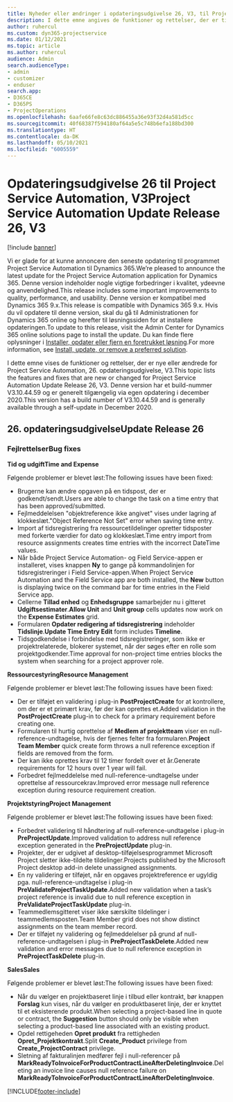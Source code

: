 ```yaml
---
title: Nyheder eller ændringer i opdateringsudgivelse 26, V3, til Project Service Automation
description: I dette emne angives de funktioner og rettelser, der er tilgængelige til Project Service Automation, opdateringsudgivelse 26, V3.
author: ruhercul
ms.custom: dyn365-projectservice
ms.date: 01/12/2021
ms.topic: article
ms.author: ruhercul
audience: Admin
search.audienceType:
- admin
- customizer
- enduser
search.app:
- D365CE
- D365PS
- ProjectOperations
ms.openlocfilehash: 6aafe66fe8c63dc886455a36e93f32d4a581d5cc
ms.sourcegitcommit: 40f68387f594180af64a5e5c748b6efa188bd300
ms.translationtype: HT
ms.contentlocale: da-DK
ms.lasthandoff: 05/10/2021
ms.locfileid: "6005559"
---
```

# <a name="project-service-automation-update-release-26-v3"></a><span data-ttu-id="86dce-103">Opdateringsudgivelse 26 til Project Service Automation, V3</span><span class="sxs-lookup"><span data-stu-id="86dce-103">Project Service Automation Update Release 26, V3</span></span>

[!include [banner](../includes/psa-now-project-operations.md)]

<span data-ttu-id="86dce-104">Vi er glade for at kunne annoncere den seneste opdatering til programmet Project Service Automation til Dynamics 365.</span><span class="sxs-lookup"><span data-stu-id="86dce-104">We’re pleased to announce the latest update for the Project Service Automation application for Dynamics 365.</span></span> <span data-ttu-id="86dce-105">Denne version indeholder nogle vigtige forbedringer i kvalitet, ydeevne og anvendelighed.</span><span class="sxs-lookup"><span data-stu-id="86dce-105">This release includes some important improvements to quality, performance, and usability.</span></span> <span data-ttu-id="86dce-106">Denne version er kompatibel med Dynamics 365 9.x.</span><span class="sxs-lookup"><span data-stu-id="86dce-106">This release is compatible with Dynamics 365 9.x.</span></span> <span data-ttu-id="86dce-107">Hvis du vil opdatere til denne version, skal du gå til Administrationen for Dynamics 365 online og herefter til løsningssiden for at installere opdateringen.</span><span class="sxs-lookup"><span data-stu-id="86dce-107">To update to this release, visit the Admin Center for Dynamics 365 online solutions page to install the update.</span></span> <span data-ttu-id="86dce-108">Du kan finde flere oplysninger i [Installer, opdater eller fjern en foretrukket løsning](/power-platform/admin/install-remove-preferred-solution).</span><span class="sxs-lookup"><span data-stu-id="86dce-108">For more information, see [Install, update, or remove a preferred solution](/power-platform/admin/install-remove-preferred-solution).</span></span>

<span data-ttu-id="86dce-109">I dette emne vises de funktioner og rettelser, der er nye eller ændrede for Project Service Automation, 26. opdateringsudgivelse, V3.</span><span class="sxs-lookup"><span data-stu-id="86dce-109">This topic lists the features and fixes that are new or changed for Project Service Automation Update Release 26, V3.</span></span> <span data-ttu-id="86dce-110">Denne version har et build-nummer V3.10.44.59 og er generelt tilgængelig via egen opdatering i december 2020.</span><span class="sxs-lookup"><span data-stu-id="86dce-110">This version has a build number of V3.10.44.59 and is generally available through a self-update in December 2020.</span></span>

## <a name="update-release-26"></a><span data-ttu-id="86dce-111">26. opdateringsudgivelse</span><span class="sxs-lookup"><span data-stu-id="86dce-111">Update Release 26</span></span>

### <a name="bug-fixes"></a><span data-ttu-id="86dce-112">Fejlrettelser</span><span class="sxs-lookup"><span data-stu-id="86dce-112">Bug fixes</span></span>

<span data-ttu-id="86dce-113">**Tid og udgift**</span><span class="sxs-lookup"><span data-stu-id="86dce-113">**Time and Expense**</span></span>

<span data-ttu-id="86dce-114">Følgende problemer er blevet løst:</span><span class="sxs-lookup"><span data-stu-id="86dce-114">The following issues have been fixed:</span></span>

- <span data-ttu-id="86dce-115">Brugerne kan ændre opgaven på en tidspost, der er godkendt/sendt.</span><span class="sxs-lookup"><span data-stu-id="86dce-115">Users are able to change the task on a time entry that has been approved/submitted.</span></span>
- <span data-ttu-id="86dce-116">Fejlmeddelelsen "objektreference ikke angivet" vises under lagring af klokkeslæt.</span><span class="sxs-lookup"><span data-stu-id="86dce-116">"Object Reference Not Set" error when saving time entry.</span></span>
- <span data-ttu-id="86dce-117">Import af tidsregistrering fra ressourcetildelinger opretter tidsposter med forkerte værdier for dato og klokkeslæt.</span><span class="sxs-lookup"><span data-stu-id="86dce-117">Time entry import from resource assignments creates time entries with the incorrect DateTime values.</span></span>
- <span data-ttu-id="86dce-118">Når både Project Service Automation- og Field Service-appen er installeret, vises knappen **Ny** to gange på kommandolinjen for tidsregistreringer i Field Service-appen.</span><span class="sxs-lookup"><span data-stu-id="86dce-118">When Project Service Automation and the Field Service app are both installed, the **New** button is displaying twice on the command bar for time entries in the Field Service app.</span></span>
- <span data-ttu-id="86dce-119">Cellerne **Tillad enhed** og **Enhedsgruppe** samarbejder nu i gitteret **Udgiftsestimater**.</span><span class="sxs-lookup"><span data-stu-id="86dce-119">**Allow Unit** and **Unit group** cells updates now work on the **Expense Estimates** grid.</span></span>
- <span data-ttu-id="86dce-120">Formularen **Opdater redigering af tidsregistrering** indeholder **Tidslinje**.</span><span class="sxs-lookup"><span data-stu-id="86dce-120">**Update Time Entry Edit** form includes **Timeline**.</span></span>
- <span data-ttu-id="86dce-121">Tidsgodkendelse i forbindelse med tidsregistreringer, som ikke er projektrelaterede, blokerer systemet, når der søges efter en rolle som projektgodkender.</span><span class="sxs-lookup"><span data-stu-id="86dce-121">Time approval for non-project time entries blocks the system when searching for a project approver role.</span></span>

<span data-ttu-id="86dce-122">**Ressourcestyring**</span><span class="sxs-lookup"><span data-stu-id="86dce-122">**Resource Management**</span></span>

<span data-ttu-id="86dce-123">Følgende problemer er blevet løst:</span><span class="sxs-lookup"><span data-stu-id="86dce-123">The following issues have been fixed:</span></span>

- <span data-ttu-id="86dce-124">Der er tilføjet en validering i plug-in **PostProjectCreate** for at kontrollere, om der er et primært krav, før der kan oprettes et.</span><span class="sxs-lookup"><span data-stu-id="86dce-124">Added validation in the **PostProjectCreate** plug-in to check for a primary requirement before creating one.</span></span>
- <span data-ttu-id="86dce-125">Formularen til hurtig oprettelse af **Medlem af projektteam** viser en null-reference-undtagelse, hvis der fjernes felter fra formularen.</span><span class="sxs-lookup"><span data-stu-id="86dce-125">**Project Team Member** quick create form throws a null reference exception if fields are removed from the form.</span></span>
- <span data-ttu-id="86dce-126">Der kan ikke oprettes krav til 12 timer fordelt over et år.</span><span class="sxs-lookup"><span data-stu-id="86dce-126">Generate requirements for 12 hours over 1 year will fail.</span></span>
- <span data-ttu-id="86dce-127">Forbedret fejlmeddelelse med null-reference-undtagelse under oprettelse af ressourcekrav.</span><span class="sxs-lookup"><span data-stu-id="86dce-127">Improved error message null reference exception during resource requirement creation.</span></span>

<span data-ttu-id="86dce-128">**Projektstyring**</span><span class="sxs-lookup"><span data-stu-id="86dce-128">**Project Management**</span></span>

<span data-ttu-id="86dce-129">Følgende problemer er blevet løst:</span><span class="sxs-lookup"><span data-stu-id="86dce-129">The following issues have been fixed:</span></span>

- <span data-ttu-id="86dce-130">Forbedret validering til håndtering af null-reference-undtagelse i plug-in **PreProjectUpdate**.</span><span class="sxs-lookup"><span data-stu-id="86dce-130">Improved validation to address null reference exception generated in the **PreProjectUpdate** plug-in.</span></span>
- <span data-ttu-id="86dce-131">Projekter, der er udgivet af desktop-tilføjelsesprogrammet Microsoft Project sletter ikke-tildelte tildelinger.</span><span class="sxs-lookup"><span data-stu-id="86dce-131">Projects published by the Microsoft Project desktop add-in delete unassigned assignments.</span></span>
- <span data-ttu-id="86dce-132">En ny validering er tilføjet, når en opgaves projektreference er ugyldig pga. null-reference-undtagelse i plug-in **PreValidateProjectTaskUpdate**.</span><span class="sxs-lookup"><span data-stu-id="86dce-132">Added new validation when a task’s project reference is invalid due to null reference exception in **PreValidateProjectTaskUpdate** plug-in.</span></span>
- <span data-ttu-id="86dce-133">Teammedlemsgitteret viser ikke særskilte tildelinger i teammedlemsposten.</span><span class="sxs-lookup"><span data-stu-id="86dce-133">Team Member grid does not show distinct assignments on the team member record.</span></span>
- <span data-ttu-id="86dce-134">Der er tilføjet ny validering og fejlmeddelelser på grund af null-reference-undtagelsen i plug-in **PreProjectTaskDelete**.</span><span class="sxs-lookup"><span data-stu-id="86dce-134">Added new validation and error messages due to null reference exception in **PreProjectTaskDelete** plug-in.</span></span>

<span data-ttu-id="86dce-135">**Sales**</span><span class="sxs-lookup"><span data-stu-id="86dce-135">**Sales**</span></span>

<span data-ttu-id="86dce-136">Følgende problemer er blevet løst:</span><span class="sxs-lookup"><span data-stu-id="86dce-136">The following issues have been fixed:</span></span>

- <span data-ttu-id="86dce-137">Når du vælger en projektbaseret linje i tilbud eller kontrakt, bør knappen **Forslag** kun vises, når du vælger en produktbaseret linje, der er knyttet til et eksisterende produkt.</span><span class="sxs-lookup"><span data-stu-id="86dce-137">When selecting a project-based line in quote or contract, the **Suggestion** button should only be visible when selecting a product-based line associated with an existing product.</span></span>
- <span data-ttu-id="86dce-138">Opdel rettigeheden **Opret produkt** fra rettigheden **Opret_Projektkontrakt**.</span><span class="sxs-lookup"><span data-stu-id="86dce-138">Split **Create_Product** privilege from **Create_ProjectContract** privilege.</span></span>
- <span data-ttu-id="86dce-139">Sletning af fakturalinjen medfører fejl i null-referencer på **MarkReadyToInvoiceForProductContractLineAfterDeletingInvoice**.</span><span class="sxs-lookup"><span data-stu-id="86dce-139">Deleting an invoice line causes null reference failure on **MarkReadyToInvoiceForProductContractLineAfterDeletingInvoice**.</span></span>


[!INCLUDE[footer-include](../includes/footer-banner.md)]